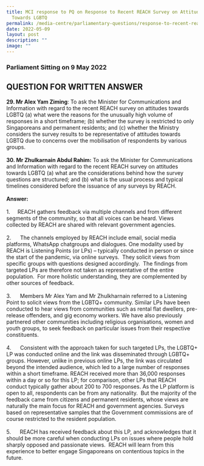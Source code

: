 ```yaml
---
title: MCI response to PQ on Response to Recent REACH Survey on Attitudes
  Towards LGBTQ
permalink: /media-centre/parliamentary-questions/response-to-recent-reach-survery-on-attitudes-towardss-lgbtq/
date: 2022-05-09
layout: post
description: ""
image: ""
---
```

<h3>Parliament Sitting on 9 May 2022</h3>
<h2>QUESTION FOR WRITTEN ANSWER</h2>
<p><strong>29. Mr Alex Yam Ziming</strong>: To ask the Minister for Communications and Information with regard to the recent REACH survey on attitudes towards LGBTQ (a) what were the reasons for the unusually high volume of responses in a short timeframe; (b) whether the survey is restricted to only Singaporeans and permanent residents; and (c) whether the Ministry considers the survey results to be representative of attitudes towards LGBTQ due to concerns over the mobilisation of respondents by various groups.<br>
<br>
<strong>30. Mr Zhulkarnain Abdul Rahim:</strong> To ask the Minister for Communications and Information with regard to the recent REACH survey on attitudes towards LGBTQ (a) what are the considerations behind how the survey questions are structured; and (b) what is the usual process and typical timelines considered before the issuance of any surveys by REACH.<br>
<br>
<strong>Answer:<br>
<br>
</strong>1.<span style="white-space: pre;">		</span>REACH gathers feedback via multiple channels and from different segments of the community, so that all voices can be heard. Views collected by REACH are shared with relevant government agencies.<br>
<br>
2.<span style="white-space: pre;">		</span>The channels employed by REACH include email, social media platforms, WhatsApp chatgroups and dialogues. One modality used by REACH is Listening Points (or LPs) – typically conducted in person or since the start of the pandemic, via online surveys.&nbsp; They solicit views from specific groups with questions designed accordingly.&nbsp; The findings from targeted LPs are therefore not taken as representative of the entire population.&nbsp; For more holistic understanding, they are complemented by other sources of feedback.<br>
<br>
3.<span style="white-space: pre;">		</span>Members Mr Alex Yam and Mr Zhulkharnain referred to a Listening Point to solicit views from the LGBTQ+ community. Similar LPs have been conducted to hear views from communities such as rental flat dwellers, pre-release offenders, and gig economy workers. We have also previously partnered other communities including religious organisations, women and youth groups, to seek feedback on particular issues from their respective constituents.<br>
<br>
4.<span style="white-space: pre;">		</span>Consistent with the approach taken for such targeted LPs, the LGBTQ+ LP was conducted online and the link was disseminated through LGBTQ+ groups. However, unlike in previous online LPs, the link was circulated beyond the intended audience, which led to a large number of responses within a short timeframe. REACH received more than 36,000 responses within a day or so for this LP; for comparison, other LPs that REACH conduct typically gather about 200 to 700 responses. As the LP platform is open to all, respondents can be from any nationality.&nbsp; But the majority of the feedback came from citizens and permanent residents, whose views are naturally the main focus for REACH and government agencies. Surveys based on representative samples that the Government commissions are of course restricted to the resident population.<br>
<br>
5.<span style="white-space: pre;">		</span>REACH has received feedback about this LP, and acknowledges that it should be more careful when conducting LPs on issues where people hold sharply opposed and passionate views.&nbsp; REACH will learn from this experience to better engage Singaporeans on contentious topics in the future.</p>